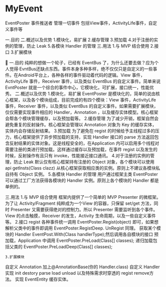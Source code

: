 # MyEvent
EventPoster 事件推送者 管理一切事件 包括View事件，ActivityLife事件，自定义事件等

一.目的
二.概述以及优势
1.模块化，易扩展
2.缓存管理
3.预加载
4.对于注册的实例的管理，防止 Leak
5.各模块 Handler 的管理
三.用法
1.与 MVP 结合使用
2.接口
3.扩展模块


一.目的
	纯粹的想做一个轮子，已经有 EventBus 了，为什么还要去做？应为个人觉得·EvntBus还缺点东西。事件本身多种多样，绝不仅仅只是自定义的一些事件。在Android平台上，各种各样的事件驱动着代码的逻辑。View 事件，ActivityLife 事件，Receiver 事件，以及类似 EventBus 的自定义事件。简单来说 EvntPoster 就是一个综合的事件中心，它模块化，可扩展，接口统一，性能优秀。
二.概述以及优势
	1.模块化，易扩展
	EventPoster 是模块化的，简单的说由核心框架，以及各个模块组成，目前完成的有四个模块：View 事件，ActivityLife 事件，Receiver 事件，以及类似 EventBus 的自定义事件。如果需要扩展模块，仅仅需要实现事件相应的 Handler，Annotation ，以及缓存实体模型。核心框架会帮各个模块管理缓存，以及预加载等。
2.缓存管理
	为了减少开销，框架自然会避免重复的反射操作。核心框架会管理以 Annotation 对象为 Key 的缓存实体，实体内会存储反射结果。
	3.预加载
	为了避免在·regist 的时候给予主线程过多的压力，核心框架提供了异步预加载的支持，实现 Handler 接口的 parse 方法返回包含反射结果的实体对象。这是线程安全的，在Application 内可以启用多个线程对需要注册的类进行预加载。这样通过缓存以及预加载，在事件 regist 以及发生的时候，反射操作有且只有 invoke，性能接近接口通讯。
4.对于注册的实例的管理，防止 Leak
	默认仅有核心框架持有注册的 Object 对象，各个模块可以使用 api getInsts(Class clazz) 从核心框架获取相应类的实例。原则上不建议各模块私自持有 Object 实例。
	5.各模块 Handler 的管理
	用户通过框架主类 EventPoster 可以通过工厂方法获得各模块的 Handler 实例。原则上各个模块的 Handler 都是单例的。

三.用法
	1.与 MVP 结合使用
	框架内提供了一个简单的 MVP Presenter 的微框架。为了让 Activity/Fragment 纯粹成为一个View 的容器，只保留 set/get 方法，同时 Presenter 又需要获得绝对的控制力。所以 Presenter 需要监听到各个事件。View 的点击触摸，Receiver 的发生，Activity 生命周期，以及一些自定义事件等。
	2.接口
regist 各种事件统一调用 EventPoster.Regist(object) 即可，如果想解析父类中的事件即调用 EventPoster.RegistDeep. UnRegist 同理。
获取某个模块的 Handler EventPost.With(Class handlerType);然后调用各自模块的接口
预加载，Application 中调用 EventPoster.PreLoad(Class[] classes); 递归加载包括父类的 EventPoster.PreLoadDeep(Class[] classes);

	3.扩展模块
自定义 Annotation 加上@AnnotationBase(你的 Handler.class)
自定义 Handler 实现 init destory parse load unload 以及特殊需求时穿透的 regist remove方法。
实现 EventEntity 缓存实体。
